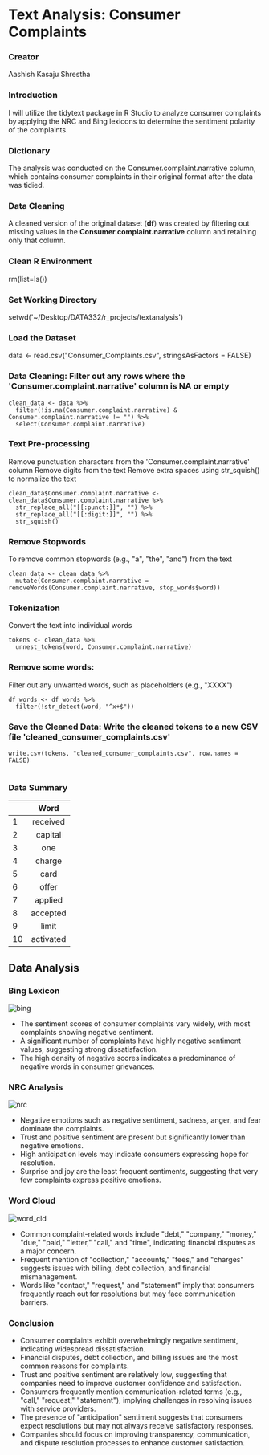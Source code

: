 
# Text Analysis: Consumer Complaints

### Creator
Aashish Kasaju Shrestha

### Introduction
I will utilize the tidytext package in R Studio to analyze consumer complaints by applying the NRC and Bing lexicons to determine the sentiment polarity of the complaints.

### Dictionary 
The analysis was conducted on the Consumer.complaint.narrative column, which contains consumer complaints in their original format after the data was tidied.

### Data Cleaning
A cleaned version of the original dataset (**df**) was created by filtering out missing values in the **Consumer.complaint.narrative** column and retaining only that column.

### Clean R Environment
rm(list=ls())

### Set Working Directory
setwd('~/Desktop/DATA332/r_projects/textanalysis')

### Load the Dataset
data <- read.csv("Consumer_Complaints.csv", stringsAsFactors = FALSE)

### Data Cleaning: Filter out any rows where the 'Consumer.complaint.narrative' column is NA or empty

```
clean_data <- data %>% 
  filter(!is.na(Consumer.complaint.narrative) & Consumer.complaint.narrative != "") %>% 
  select(Consumer.complaint.narrative)

```

### Text Pre-processing
Remove punctuation characters from the 'Consumer.complaint.narrative' column
Remove digits from the text
Remove extra spaces using str_squish() to normalize the text

```
clean_data$Consumer.complaint.narrative <- clean_data$Consumer.complaint.narrative %>% 
  str_replace_all("[[:punct:]]", "") %>%  
  str_replace_all("[[:digit:]]", "") %>%  
  str_squish()

```

### Remove Stopwords 
To remove common stopwords (e.g., "a", "the", "and") from the text

```
clean_data <- clean_data %>% 
  mutate(Consumer.complaint.narrative = removeWords(Consumer.complaint.narrative, stop_words$word))

```

### Tokenization
Convert the text into individual words

```
tokens <- clean_data %>% 
  unnest_tokens(word, Consumer.complaint.narrative)
```

### Remove some words: 
Filter out any unwanted words, such as placeholders (e.g., "XXXX")
```
df_words <- df_words %>% 
  filter(!str_detect(word, "^x+$"))

```

### Save the Cleaned Data: Write the cleaned tokens to a new CSV file 'cleaned_consumer_complaints.csv'

```
write.csv(tokens, "cleaned_consumer_complaints.csv", row.names = FALSE)


```

### Data Summary
| | Word |
|-|:--: |
|1| received |
|2| capital |
|3| one |
|4| charge |
|5| card |
|6| offer |
|7| applied |
|8| accepted |
|9| limit |
|10| activated |

## Data Analysis

### Bing Lexicon

![bing](https://github.com/user-attachments/assets/080d018c-ff61-441e-b742-507d04edc98d)
* The sentiment scores of consumer complaints vary widely, with most complaints showing negative sentiment.
* A significant number of complaints have highly negative sentiment values, suggesting strong dissatisfaction.
* The high density of negative scores indicates a predominance of negative words in consumer grievances.

### NRC Analysis

![nrc](https://github.com/user-attachments/assets/12e6d526-a6b5-40ac-aad4-1b04c8b9df07)
* Negative emotions such as negative sentiment, sadness, anger, and fear dominate the complaints.
* Trust and positive sentiment are present but significantly lower than negative emotions.
* High anticipation levels may indicate consumers expressing hope for resolution.
* Surprise and joy are the least frequent sentiments, suggesting that very few complaints express positive emotions.

### Word Cloud

![word_cld](https://github.com/user-attachments/assets/1c42e672-577b-48a0-8d4e-18839f933b46)
* Common complaint-related words include "debt," "company," "money," "due," "paid," "letter," "call," and "time", indicating financial disputes as a major concern.
* Frequent mention of "collection," "accounts," "fees," and "charges" suggests issues with billing, debt collection, and financial mismanagement.
* Words like "contact," "request," and "statement" imply that consumers frequently reach out for resolutions but may face communication barriers.

### Conclusion

* Consumer complaints exhibit overwhelmingly negative sentiment, indicating widespread dissatisfaction.
* Financial disputes, debt collection, and billing issues are the most common reasons for complaints.
* Trust and positive sentiment are relatively low, suggesting that companies need to improve customer confidence and satisfaction.
* Consumers frequently mention communication-related terms (e.g., "call," "request," "statement"), implying challenges in resolving issues   with service providers.
* The presence of "anticipation" sentiment suggests that consumers expect resolutions but may not always receive satisfactory responses.
* Companies should focus on improving transparency, communication, and dispute resolution processes to enhance customer satisfaction.









